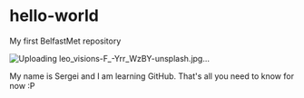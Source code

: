 # hello-world

My first BelfastMet repository

![Uploading leo_visions-F_-Yrr_WzBY-unsplash.jpg…]()

My name is Sergei and I am learning GitHub. That's all you need to know for now :P
